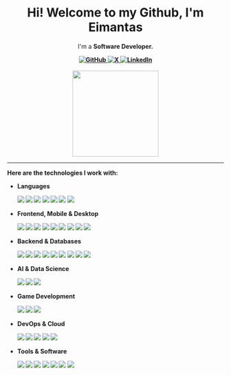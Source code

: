 <h1 align="center">Hi! Welcome to my Github, I'm Eimantas</h1>
<p align="center">I'm a <b>Software Developer.
<div align="center">
<a href="https://github.com/eimantaslimba">
<img src="https://img.shields.io/badge/GitHub-181717?style=for-the-badge&logo=github&logoColor=white" alt="GitHub">
</a>
<a href="https://x.com/sultanbaran0">
<img src="https://img.shields.io/badge/Twitter-1DA1F2?style=for-the-badge&logo=x&logoColor=white" alt="X">
</a>
<a href="https://linkedin.com/in/eimantaslimba">
<img src="https://img.shields.io/badge/LinkedIn-0A66C2?style=for-the-badge&logo=linkedin&logoColor=white" alt="LinkedIn">
</a>
</div>
</br>
<div align="center">
<img height="200px" src="https://github-readme-stats.vercel.app/api/top-langs/?username=eimantaslimba&hide=ShaderLab,HLSL,css" />
</div>
<hr>
<div>
<p>Here are the technologies I work with:</p>
<ul>
<li>
<p><b>Languages</b></p>
<img src="https://img.shields.io/badge/JavaScript-323330?style=for-the-badge&logo=javascript&logoColor=F7DF1E" />
<img src="https://img.shields.io/badge/TypeScript-007ACC?style=for-the-badge&logo=typescript&logoColor=white" />
<img src="https://img.shields.io/badge/Python-3670A0?style=for-the-badge&logo=python&logoColor=ffdd54" />
<img src="https://img.shields.io/badge/Go-00ADD8?style=for-the-badge&logo=go&logoColor=white" />
<img src="https://img.shields.io/badge/C%2B%2B-00599C?style=for-the-badge&logo=c%2B%2B&logoColor=white" />
<img src="https://img.shields.io/badge/C%23-239120?style=for-the-badge&logo=c-sharp&logoColor=white" />
<img src="https://img.shields.io/badge/Rust-000000?style=for-the-badge&logo=rust&logoColor=white" />
</li>
<li>
<p><b>Frontend, Mobile & Desktop</b></p>
<img src="https://img.shields.io/badge/React_Native-20232A?style=for-the-badge&logo=react&logoColor=61DAFB" />
<img src="https://img.shields.io/badge/Next-black?style=for-the-badge&logo=next.js&logoColor=white" />
<img src="https://img.shields.io/badge/Expo-000020?style=for-the-badge&logo=expo&logoColor=white" />
<img src="https://img.shields.io/badge/Tauri-24C8DB?style=for-the-badge&logo=tauri&logoColor=FFFFFF" />
<img src="https://img.shields.io/badge/Qt-41CD52?style=for-the-badge&logo=qt&logoColor=white" />
<img src="https://img.shields.io/badge/HTML5-E34F26?style=for-the-badge&logo=html5&logoColor=white" />
<img src="https://img.shields.io/badge/CSS3-1572B6?style=for-the-badge&logo=css3&logoColor=white" />
<img src="https://img.shields.io/badge/Tailwind_CSS-38B2AC?style=for-the-badge&logo=tailwind-css&logoColor=white" />
<img src="https://img.shields.io/badge/Three.js-000000?style=for-the-badge&logo=three.js&logoColor=white" />
</li>
<li>
<p><b>Backend & Databases</b></p>
<img src="https://img.shields.io/badge/Node.js-43853D?style=for-the-badge&logo=node.js&logoColor=white" />
<img src="https://img.shields.io/badge/Express.js-404D59?style=for-the-badge&logo=express&logoColor=white" />
<img src="https://img.shields.io/badge/Flask-000000?style=for-the-badge&logo=flask&logoColor=white" />
<img src="https://img.shields.io/badge/Socket.io-010101?style=for-the-badge&logo=socket.io&logoColor=white" />
<img src="https://img.shields.io/badge/JWT-000000?style=for-the-badge&logo=JSON%20web%20tokens&logoColor=white" />
<img src="https://img.shields.io/badge/Supabase-3ECF8E?style=for-the-badge&logo=supabase&logoColor=white" />
<img src="https://img.shields.io/badge/PostgreSQL-316192?style=for-the-badge&logo=postgresql&logoColor=white" />
<img src="https://img.shields.io/badge/MySQL-005C84?style=for-the-badge&logo=mysql&logoColor=white" />
<img src="https://img.shields.io/badge/.NET-512BD4?style=for-the-badge&logo=.net&logoColor=white" />
</li>
<li>
<p><b>AI & Data Science</b></p>
<img src="https://img.shields.io/badge/PyTorch-EE4C2C?style=for-the-badge&logo=pytorch&logoColor=white" />
<img src="https://img.shields.io/badge/Numpy-013243?style=for-the-badge&logo=numpy&logoColor=white" />
<img src="https://img.shields.io/badge/Pandas-150458?style=for-the-badge&logo=pandas&logoColor=white" />
</li>
<li>
<p><b>Game Development</b></p>
<img src="https://img.shields.io/badge/Unity-100000?style=for-the-badge&logo=unity&logoColor=white" />
<img src="https://img.shields.io/badge/Unreal_Engine-313131?style=for-the-badge&logo=unreal-engine&logoColor=white" />
<img src="https://img.shields.io/badge/Godot_Engine-478CB0?style=for-the-badge&logo=godot-engine&logoColor=white" />
</li>
<li>
<p><b>DevOps & Cloud</b></p>
<img src="https://img.shields.io/badge/Docker-2496ED?style=for-the-badge&logo=docker&logoColor=white" />
<img src="https://img.shields.io/badge/Amazon_AWS-232F3E?style=for-the-badge&logo=amazon-aws&logoColor=white" />
<img src="https://img.shields.io/badge/Cloudflare-F38020?style=for-the-badge&logo=Cloudflare&logoColor=white" />
<img src="https://img.shields.io/badge/Vercel-000000?style=for-the-badge&logo=vercel&logoColor=white" />
<img src="https://img.shields.io/badge/Render-46E3B7?style=for-the-badge&logo=render&logoColor=white" />
</li>
<li>
<p><b>Tools & Software</b></p>
<img src="https://img.shields.io/badge/Visual_Studio-5C2D91?style=for-the-badge&logo=visual-studio&logoColor=white" />
<img src="https://img.shields.io/badge/Visual_Studio_Code-007ACC?style=for-the-badge&logo=visual-studio-code&logoColor=white" />
<img src="https://img.shields.io/badge/Postman-FF6C37?style=for-the-badge&logo=Postman&logoColor=white" />
<img src="https://img.shields.io/badge/Selenium-43B02A?style=for-the-badge&logo=selenium&logoColor=white" />
<img src="https://img.shields.io/badge/Playwright-2EAD33?style=for-the-badge&logo=playwright&logoColor=white" />
<img src="https://img.shields.io/badge/FFmpeg-000000?style=for-the-badge&logo=ffmpeg&logoColor=white" />
<img src="https://img.shields.io/badge/Google_Colab-F9AB00?style=for-the-badge&logo=googlecolab&logoColor=black" />
</li>
</ul>
</div>
